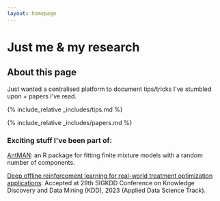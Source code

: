 ```yaml
---
layout: homepage
---
```

# Just me & my research

## About this page

Just wanted a centralised platform to document tips/tricks I've stumbled upon + papers I've read. 


{% include_relative _includes/tips.md %} 


{% include_relative _includes/papers.md %} 


### Exciting stuff I've been part of:

 [AntMAN](https://cran.rstudio.com/web/packages/AntMAN/index.html): an R package for fitting finite mixture models with a random number of components.

 [Deep offline reinforcement learning for real-world treatment optimization applications](http://arxiv.org/abs/2302.07549): Accepted at 29th SIGKDD Conference on Knowledge Discovery and Data Mining (KDD), 2023 (Applied Data Science Track).

<!--
## About Me

Hi! My name is Priscilla, and I am a first year Master's student at Aalto University, majoring in Machine Learning, Data Science and Artificial Intelligence. I am also part of the doctoral track.
This means I get to participate in research activities based in the Department of Computer Science:)

I am excited about solving pertinent problems. In particular, my work favours data-driven techniques, though I am open to new approaches and ideas as well.

## Projects

Some of my past (and ongoing) projects which have been organised somewhat thematically can be found below:

#### General Machine Learning:

- Predicted patient outcomes based on real-world Electronic Healthcare Records. Looked at quantifying the uncertainty in model predictions.

#### Bayesian:

- [AntMAN](https://cran.rstudio.com/web/packages/AntMAN/index.html): an R package fitting finite mixture models with a random number of components.
- Research Experience Project 1: Performed preliminary studies of encoding a linear(-mixed model) prior into a Variational AutoEncoder.

#### Reinforcement Learning:

- [Deep offline reinforcement learning for real-world treatment optimization applications](http://arxiv.org/abs/2302.07549): in submission.
- [A mini-class project](https://pixieprix-rl-final-projectstreamlit-projectstreamlit-app-eekbxl.streamlit.app/): Implemented DQN and DDPG on the mountaincar environment. Also implemented and provided a summary of a more recent paper: Dueling network architectures for deep reinforcement learning.

#### Natural Language Processing:

- [A mini-personal project](https://github.com/pixieprix/MaLSTM): Largely replicated the model architecture detailed in the paper titled Siamese Recurrent Architectures for Learning Sentence Similarity. 

#### Others:

- [Job-search](https://github.com/pixieprix/job_search): A mini web-app that visualises scraped data pertaining to job advertisements found on indeed.com. Built with Selenium and BeautifulSoup (webscraper), Sqlite (Database), FastAPI (Backend), Streamlit (Frontend UI), and Docker.


## Miscellaneous

Aside from research, I enjoy interacting and interfacing with people! I have been an orientation group leader, vice-captain of the NUS waterpolo team, and also co-organised a virtual team-building event for my division during my time at ASTAR. More recently, I volunteered as a Speaker's buddy @ Slush 2022 in Helsinki.
 -->
<!-- ## News

- **[Feb. 2020]** Our paper about incremental learning is accepted to CVPR 2020.
- **[Feb. 2020]** We will host the ACM Multimedia Asia 2020 conference in Singapore!
- **[Sept. 2019]** Our paper about few-shot learning is accepted to NeurIPS 2019.
- **[Mar. 2019]** Our paper about few-shot learning is accepted to CVPR 2019. -->

<!-- {% include_relative _includes/publications.md %} -->

<!-- {% include_relative _includes/services.md %} -->
